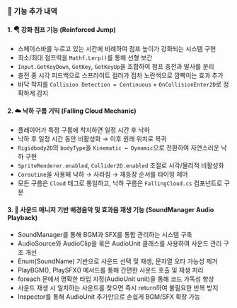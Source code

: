 ### 🔧 기능 추가 내역

#### 1. 🪂 강화 점프 기능 (Reinforced Jump)
- 스페이스바를 누르고 있는 시간에 비례하여 점프 높이가 강화되는 시스템 구현
- 최소/최대 점프력을 `Mathf.Lerp()`를 통해 선형 보간
- `Input.GetKeyDown`, `GetKey`, `GetKeyUp`을 조합하여 점프 충전과 발사를 분리
- 충전 중 시각 피드백으로 스프라이트 컬러가 점차 노란색으로 깜빡이는 효과 추가
- 바닥 착지를 `Collision Detection = Continuous` + `OnCollisionEnter2D`로 정확하게 감지

#### 2. ☁️ 낙하 구름 기믹 (Falling Cloud Mechanic)
- 플레이어가 특정 구름에 착지하면 일정 시간 후 낙하
- 낙하 후 일정 시간 동안 비활성화 → 이후 원래 위치로 복귀
- `Rigidbody2D`의 `bodyType`을 `Kinematic ↔ Dynamic`으로 전환하여 자연스러운 낙하 구현
- `SpriteRenderer.enabled`, `Collider2D.enabled` 조절로 시각/물리적 비활성화
- `Coroutine`을 사용해 낙하 → 사라짐 → 재등장 순서를 타이밍 제어
- 모든 구름은 `Cloud` 태그로 통일하고, 낙하 구름은 `FallingCloud.cs` 컴포넌트로 구분

#### 3. 🎵 사운드 매니저 기반 배경음악 및 효과음 재생 기능 (SoundManager Audio Playback)
- SoundManager를 통해 BGM과 SFX를 통합 관리하는 시스템 구축
- AudioSource와 AudioClip을 묶은 AudioUnit 클래스를 사용하여 사운드 관리 구조 개선
- Enum(SoundName) 기반으로 사운드 선택 및 재생, 문자열 오타 가능성 제거
- PlayBGM(), PlaySFX() 메서드를 통해 간편한 사운드 호출 및 재생 처리
- foreach 문에서 명확한 타입 지정(AudioUnit unit)을 통해 코드 가독성 향상
- 사운드 재생 시 일치하는 사운드를 찾으면 즉시 return하여 불필요한 반복 방지
- Inspector를 통해 AudioUnit 추가만으로 손쉽게 BGM/SFX 확장 가능
